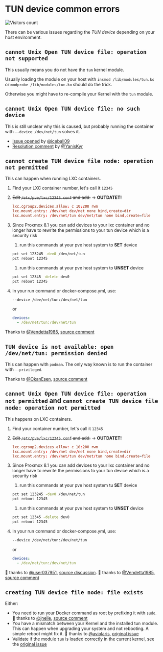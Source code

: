 # TUN device common errors

![Visitors count](https://visitor-badge.laobi.icu/badge?page_id=gluetun.setup.tun)

There can be various issues regarding the *TUN device* depending on your host environment.

## `cannot Unix Open TUN device file: operation not supported`

This usually means you do not have the `tun` kernel module.

Usually loading the module on your host with `insmod /lib/modules/tun.ko` or `modprobe /lib/modules/tun.ko` should do the trick.

Otherwise you might have to re-compile your Kernel with the `tun` module.

## `cannot Unix Open TUN device file: no such device`

This is still unclear why this is caused, but probably running the container with `--device /dev/net/tun` solves it.

- [Issue opened](https://github.com/qdm12/gluetun/issues/700) by [@iceball09](https://github.com/iceball09)
- [Resolution comment](https://github.com/qdm12/gluetun/issues/700#issuecomment-1041221287) by [@YanisKyr](https://github.com/YanisKyr)

## `cannot create TUN device file node: operation not permitted`

This can happen when running LXC containers.

1. Find your LXC container number, let's call it `12345`
1. ~~Edit `/etc/pve/lxc/12345.conf` and add:~~ -> **OUTDATET!**

    ```conf
    lxc.cgroup2.devices.allow: c 10:200 rwm
    lxc.mount.entry: /dev/net dev/net none bind,create=dir
    lxc.mount.entry: /dev/net/tun dev/net/tun none bind,create=file
    ```

1. Since Proxmox 8.1 you can add devices to your lxc container and no longer have to rewrite the permissions to your tun device which is a security risk
    1. run this commands at your pve host system to **SET** device

      ```sh
      pct set 123245 -dev0 /dev/net/tun
      pct reboot 12345
      ```

    1. run this commands at your pve host system to **UNSET** device

      ```sh
      pct set 12345 -delete dev0
      pct reboot 12345
      ````

1. In your run command or docker-compose.yml, use:

    ```sh
    --device /dev/net/tun:/dev/net/tun
    ```

    or

    ```yml
    devices:
      - /dev/net/tun:/dev/net/tun
    ```

Thanks to [@Vendetta1985](https://github.com/Vendetta1985), [source comment](https://github.com/qdm12/gluetun/issues/700#issuecomment-1039595490)

## `TUN device is not available: open /dev/net/tun: permission denied`

This can happen with `podman`.
The only way known is to run the container with `--privileged`.

Thanks to [@OkanEsen](https://github.com/OkanEsen), [source comment](https://github.com/qdm12/gluetun/issues/700#issuecomment-1046259375)

## `cannot Unix Open TUN device file: operation not permitted` and `cannot create TUN device file node: operation not permitted`

This happens on LXC containers.

1. Find your container number, let's call it `12345`
1. ~~Edit `/etc/pve/lxc/12345.conf` and add:~~ -> **OUTDATET!**

    ```conf
    lxc.cgroup2.devices.allow: c 10:200 rwm
    lxc.mount.entry: /dev/net dev/net none bind,create=dir
    lxc.mount.entry: /dev/net/tun dev/net/tun none bind,create=file
    ```

1. Since Proxmox 8.1 you can add devices to your lxc container and no longer have to rewrite the permissions to your tun device which is a security risk
    1. run this commands at your pve host system tu **SET** device

      ```sh
      pct set 123245 -dev0 /dev/net/tun
      pct reboot 12345
      ```

    1. run this commands at your pve host system to **UNSET** device

      ```sh
      pct set 12345 -delete dev0
      pct reboot 12345
      ````

1. In your run command or docker-compose.yml, use:

    ```sh
    --device /dev/net/tun:/dev/net/tun
    ```

    or

    ```yml
    devices:
      - /dev/net/tun:/dev/net/tun
    ```

🙏 thanks to [@user037951](https://github.com/user037951), [source discussion](https://github.com/qdm12/gluetun/discussions/637#discussioncomment-2120340).
🙏 thanks to [@Vendetta1985](https://github.com/Vendetta1985), [source comment](https://github.com/qdm12/gluetun/issues/700#issuecomment-1039595490)

## `creating TUN device file node: file exists`

Either:

- You need to run your Docker command as root by prefixing it with `sudo`. 🙏 thanks to [@jnelle](https://github.com/jnelle), [source comment](https://github.com/qdm12/gluetun/issues/884#issuecomment-1064918519)
- You have a mismatch between your Kernel and the installed tun module. This can happen when upgrading your system and not rebooting. A simple reboot might fix it. 🙏 thanks to [@aviolaris](https://github.com/aviolaris), [original issue](https://github.com/qdm12/gluetun/issues/1537)
- Validate if the module `tun` is loaded correctly in the current kernel, see the [original issue](https://github.com/qdm12/gluetun-wiki/issues/55)
